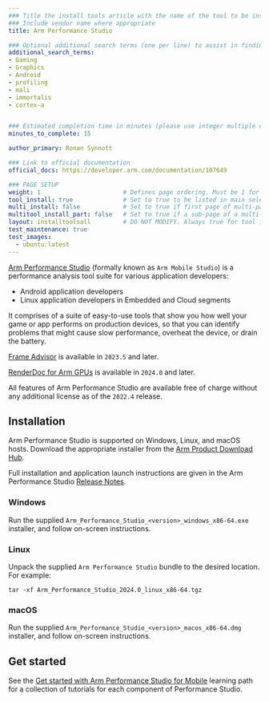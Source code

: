 ```yaml
---
### Title the install tools article with the name of the tool to be installed
### Include vendor name where appropriate
title: Arm Performance Studio

### Optional additional search terms (one per line) to assist in finding the article
additional_search_terms:
- Gaming
- Graphics
- Android
- profiling
- mali
- immortalis
- cortex-a


### Estimated completion time in minutes (please use integer multiple of 5)
minutes_to_complete: 15

author_primary: Ronan Synnott

### Link to official documentation
official_docs: https://developer.arm.com/documentation/107649

### PAGE SETUP
weight: 1                       # Defines page ordering. Must be 1 for first (or only) page.
tool_install: true              # Set to true to be listed in main selection page, else false
multi_install: false            # Set to true if first page of multi-page article, else false
multitool_install_part: false   # Set to true if a sub-page of a multi-page article, else false
layout: installtoolsall         # DO NOT MODIFY. Always true for tool install articles
test_maintenance: true
test_images:
  - ubuntu:latest
---
```

[Arm Performance Studio](https://developer.arm.com/Tools%20and%20Software/Arm%20Performance%20Studio%20for%20Mobile) (formally known as `Arm Mobile Studio`) is a performance analysis tool suite for various application developers:

* Android application developers
* Linux application developers in Embedded and Cloud segments

It comprises of a suite of easy-to-use tools that show you how well your game or app performs on production devices, so that you can identify problems that might cause slow performance, overheat the device, or drain the battery.

[Frame Advisor](https://developer.arm.com/Tools%20and%20Software/Frame%20Advisor) is available in `2023.5` and later.

[RenderDoc for Arm GPUs](https://community.arm.com/arm-community-blogs/b/graphics-gaming-and-vr-blog/posts/beyond-mobile-arm-mobile-studio-is-now-arm-performance-studio) is available in `2024.0` and later.

All features of Arm Performance Studio are available free of charge without any additional license as of the `2022.4` release.

## Installation

Arm Performance Studio is supported on Windows, Linux, and macOS hosts. Download the appropriate installer from the [Arm Product Download Hub](https://developer.arm.com/downloads/view/MOBST-PRO0).

Full installation and application launch instructions are given in the Arm Performance Studio [Release Notes](https://developer.arm.com/documentation/107649).

### Windows

Run the supplied `Arm_Performance_Studio_<version>_windows_x86-64.exe` installer, and follow on-screen instructions.

### Linux

Unpack the supplied `Arm Performance Studio` bundle to the desired location. For example:
```console
tar -xf Arm_Performance_Studio_2024.0_linux_x86-64.tgz
```
### macOS

Run the supplied `Arm_Performance_Studio_<version>_macos_x86-64.dmg` installer, and follow on-screen instructions.

## Get started

See the [Get started with Arm Performance Studio for Mobile](/learning-paths/smartphones-and-mobile/ams/) learning path for a collection of tutorials for each component of Performance Studio.

